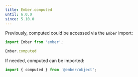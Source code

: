 ```yaml
---
title: Ember.computed
until: 6.0.0
since: 5.10.0
---
```



Previously, computed could be accessed via the `Ember` import:
```js
import Ember from 'ember';

Ember.computed
```

If needed, computed can be imported:
```js
import { computed } from '@ember/object';
```
